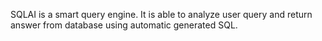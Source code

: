 SQLAI is a smart query engine. It is able to analyze user query and return 
answer from database using automatic generated SQL.


